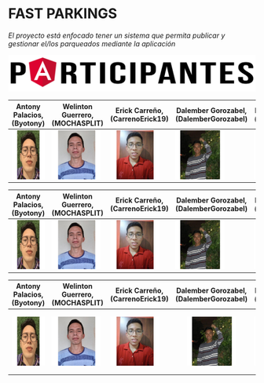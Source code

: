 # FAST PARKINGS

_El proyecto está enfocado tener  un sistema que permita publicar y gestionar el/los parqueados mediante la aplicación_

![Participantes](https://github.com/Byotony/logospng/blob/main/PNG/Participantes.png)



| Antony Palacios, (Byotony) | Welinton Guerrero, (MOCHASPLIT) | Erick Carreño, (CarrenoErick19) | Dalember Gorozabel, (DalemberGorozabel) | Benjie González, (benjiegonzalez) | Jose Arteaga, (Pepo3009) |
| ------ | ------ | ------ | ------ |  ------ | ------ |
| <img src="https://github.com/Byotony/logospng/blob/main/PNG/Byonetta.png" width="100" height="100" /> | <img src="https://github.com/Byotony/logospng/blob/main/PNG/Guerrero.png" width="100" height="100" /> | <img src="https://github.com/Byotony/logospng/blob/main/PNG/Rogger.png" width="100" height="100" /> | <img src="https://github.com/Byotony/logospng/blob/main/PNG/DALEMBER.png" width="100" height="100" /> | <img src="https://github.com/Byotony/logospng/blob/main/PNG/Benjie.png" width="100" height="100" /> | <img src="https://github.com/Byotony/logospng/blob/main/PNG/pepo.png" width="100" height="100" /> |


| Antony Palacios, (Byotony) | Welinton Guerrero, (MOCHASPLIT) | Erick Carreño, (CarrenoErick19) | Dalember Gorozabel, (DalemberGorozabel) | Benjie González, (benjiegonzalez) | Jose Arteaga, (Pepo3009) |
| ------ | ------ | ------ | ------ |  ------ | ------ |
|<img src="https://github.com/Byotony/logospng/blob/main/PNG/Byonetta.png" width="100" height="100"/>|<img src="https://github.com/Byotony/logospng/blob/main/PNG/Guerrero.png" width="100" height="100"/>|<img src="https://github.com/Byotony/logospng/blob/main/PNG/Rogger.png" width="100" height="100"/>|<img src="https://github.com/Byotony/logospng/blob/main/PNG/DALEMBER.png" width="100" height="100"/>|<img src="https://github.com/Byotony/logospng/blob/main/PNG/Benjie.png" width="100" height="100"/>|<img src="https://github.com/Byotony/logospng/blob/main/PNG/pepo.png" width="100" height="100"/>|




| Antony Palacios, (Byotony) | Welinton Guerrero, (MOCHASPLIT) | Erick Carreño, (CarrenoErick19) | Dalember Gorozabel, (DalemberGorozabel) | Benjie González, (benjiegonzalez) | Jose Arteaga, (Pepo3009) |
| ------ | ------ | ------ | ------ |  ------ | ------ |
|<img src="https://github.com/Byotony/logospng/blob/main/PNG/Byonetta.png" align="center" width="100" height="100"/>|<img src="https://github.com/Byotony/logospng/blob/main/PNG/Guerrero.png" align="center" width="100" height="100"/>|<img src="https://github.com/Byotony/logospng/blob/main/PNG/Rogger.png" align="center" width="100" height="100"/>|<p align="center"> <img src="https://github.com/Byotony/logospng/blob/main/PNG/DALEMBER.png" align="center" width="100" height="100"/></p>|<img src="https://github.com/Byotony/logospng/blob/main/PNG/Benjie.png" align="center" width="100" height="100"/>|<img src="https://github.com/Byotony/logospng/blob/main/PNG/pepo.png" align="center" width="100" height="100"/>|